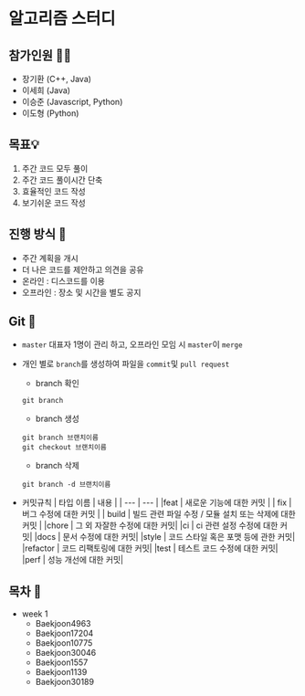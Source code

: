 # 알고리즘 스터디

## 참가인원 🙋‍♂️

- 장기환 (C++, Java)
- 이세희 (Java)
- 이승준 (Javascript, Python)
- 이도형 (Python)

## 목표💡

1. 주간 코드 모두 풀이
2. 주간 코드 풀이시간 단축
3. 효율적인 코드 작성
4. 보기쉬운 코드 작성

## 진행 방식 🎲
- 주간 계획을 개시
- 더 나은 코드를 제안하고 의견을 공유
- 온라인 : 디스코드를 이용
- 오프라인 : 장소 및 시간을 별도 공지

## Git 🌱

- `master` 대표자 1명이 관리 하고, 오프라인 모임 시 `master`이 `merge`

-  개인 별로 `branch`를 생성하여 파일을 `commit`및 `pull request`

    - branch 확인
    ```
    git branch
    ```
    - branch 생성
    ```
    git branch 브랜치이름
    git checkout 브랜치이름
    ```
    - branch 삭제
    ```
    git branch -d 브랜치이름
    ```

- 커밋규칙
    | 타입 이름 | 내용 |
    | --- | --- |
    |feat | 새로운 기능에 대한 커밋 |
    | fix | 버그 수정에 대한 커밋 |
    | build | 빌드 관련 파일 수정 / 모듈 설치 또는 삭제에 대한 커밋 |
    |chore | 그 외 자잘한 수정에 대한 커밋|
    |ci | ci 관련 설정 수정에 대한 커밋|
    |docs | 문서 수정에 대한 커밋|
    |style | 코드 스타일 혹은 포맷 등에 관한 커밋|
    |refactor | 코드 리팩토링에 대한 커밋|
    |test | 테스트 코드 수정에 대한 커밋|
    |perf | 성능 개선에 대한 커밋|


## 목차 🔎
- week 1
    - Baekjoon4963  
    - Baekjoon17204    
    - Baekjoon10775  
    - Baekjoon30046 
    - Baekjoon1557
    - Baekjoon1139
    - Baekjoon30189